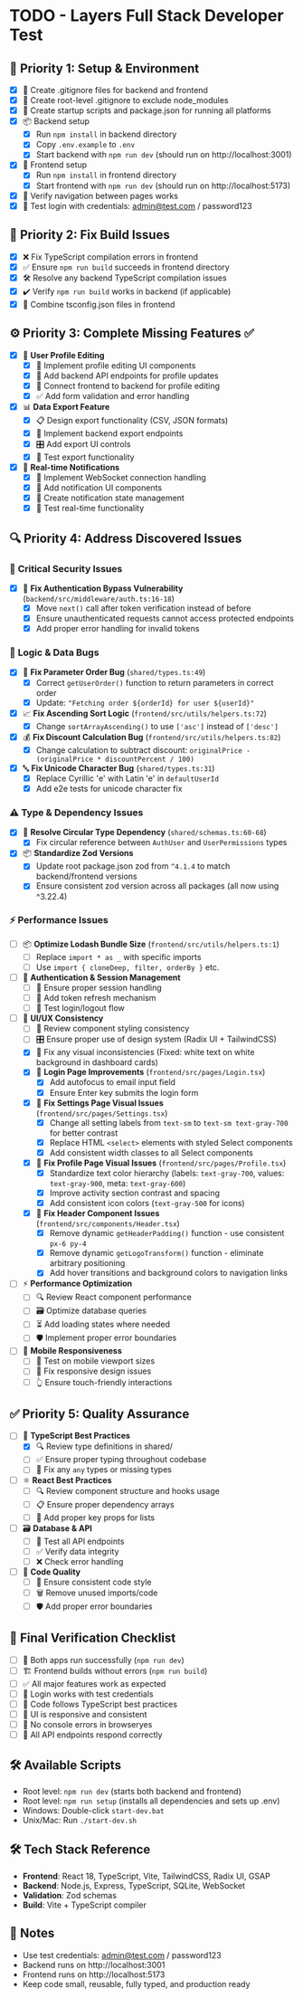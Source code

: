 # TODO - Layers Full Stack Developer Test

## 🚀 **Priority 1: Setup & Environment**
- [x] 📁 Create .gitignore files for backend and frontend  
- [x] 📁 Create root-level .gitignore to exclude node_modules
- [x] 🚀 Create startup scripts and package.json for running all platforms
- [x] 📦 Backend setup
  - [x] Run `npm install` in backend directory
  - [x] Copy `.env.example` to `.env`
  - [x] Start backend with `npm run dev` (should run on http://localhost:3001)
- [x] 🎨 Frontend setup  
  - [x] Run `npm install` in frontend directory
  - [x] Start frontend with `npm run dev` (should run on http://localhost:5173)
- [x] 🔗 Verify navigation between pages works
- [x] 🔐 Test login with credentials: admin@test.com / password123

## 🔧 **Priority 2: Fix Build Issues**
- [x] ❌ Fix TypeScript compilation errors in frontend
- [x] ✅ Ensure `npm run build` succeeds in frontend directory
- [x] 🛠️ Resolve any backend TypeScript compilation issues
- [x] ✔️ Verify `npm run build` works in backend (if applicable)
- [x] 🔧 Combine tsconfig.json files in frontend

## ⚙️ **Priority 3: Complete Missing Features** ✅
- [x] 👤 **User Profile Editing**
  - [x] 🎨 Implement profile editing UI components
  - [x] 🔗 Add backend API endpoints for profile updates
  - [x] 🔌 Connect frontend to backend for profile editing
  - [x] ✅ Add form validation and error handling
- [x] 📊 **Data Export Feature**
  - [x] 📋 Design export functionality (CSV, JSON formats)
  - [x] 🔗 Implement backend export endpoints
  - [x] 🎛️ Add export UI controls
  - [x] 🧪 Test export functionality
- [x] 🔔 **Real-time Notifications**
  - [x] 🔌 Implement WebSocket connection handling
  - [x] 🎨 Add notification UI components
  - [x] 📱 Create notification state management
  - [x] 🧪 Test real-time functionality

## 🔍 **Priority 4: Address Discovered Issues**

### 🚨 **Critical Security Issues**
- [x] 🚨 **Fix Authentication Bypass Vulnerability** (`backend/src/middleware/auth.ts:16-18`)
  - [x] Move `next()` call after token verification instead of before
  - [x] Ensure unauthenticated requests cannot access protected endpoints
  - [x] Add proper error handling for invalid tokens

### 🐛 **Logic & Data Bugs**
- [x] 🔄 **Fix Parameter Order Bug** (`shared/types.ts:49`)
  - [x] Correct `getUserOrder()` function to return parameters in correct order
  - [x] Update: `"Fetching order ${orderId} for user ${userId}"`
- [x] 📈 **Fix Ascending Sort Logic** (`frontend/src/utils/helpers.ts:72`)
  - [x] Change `sortArrayAscending()` to use `['asc']` instead of `['desc']`
- [x] 💰 **Fix Discount Calculation Bug** (`frontend/src/utils/helpers.ts:82`)
  - [x] Change calculation to subtract discount: `originalPrice - (originalPrice * discountPercent / 100)`
- [x] 🔤 **Fix Unicode Character Bug** (`shared/types.ts:31`)
  - [x] Replace Cyrillic 'е' with Latin 'e' in `defaultUsеrId`
  - [x] Add e2e tests for unicode character fix

### ⚠️ **Type & Dependency Issues**
- [x] 🔄 **Resolve Circular Type Dependency** (`shared/schemas.ts:60-68`)
  - [x] Fix circular reference between `AuthUser` and `UserPermissions` types
- [x] 📦 **Standardize Zod Versions**
  - [x] Update root package.json zod from `^4.1.4` to match backend/frontend versions
  - [x] Ensure consistent zod version across all packages (all now using ^3.22.4)

### ⚡ **Performance Issues**
- [ ] 📦 **Optimize Lodash Bundle Size** (`frontend/src/utils/helpers.ts:1`)
  - [ ] Replace `import * as _` with specific imports
  - [ ] Use `import { cloneDeep, filter, orderBy }` etc.

- [ ] 🔐 **Authentication & Session Management**
  - [ ] 📱 Ensure proper session handling
  - [ ] 🔄 Add token refresh mechanism
  - [ ] 🧪 Test login/logout flow
- [ ] 🎨 **UI/UX Consistency**
  - [ ] 👀 Review component styling consistency
  - [ ] 🎛️ Ensure proper use of design system (Radix UI + TailwindCSS)
  - [x] 🔧 Fix any visual inconsistencies (Fixed: white text on white background in dashboard cards)
  - [x] 🔐 **Login Page Improvements** (`frontend/src/pages/Login.tsx`)
    - [x] Add autofocus to email input field
    - [x] Ensure Enter key submits the login form
  - [x] 🎨 **Fix Settings Page Visual Issues** (`frontend/src/pages/Settings.tsx`)
    - [x] Change all setting labels from `text-sm` to `text-sm text-gray-700` for better contrast
    - [x] Replace HTML `<select>` elements with styled Select components
    - [x] Add consistent width classes to all Select components
  - [x] 👤 **Fix Profile Page Visual Issues** (`frontend/src/pages/Profile.tsx`)
    - [x] Standardize text color hierarchy (labels: `text-gray-700`, values: `text-gray-900`, meta: `text-gray-600`)
    - [x] Improve activity section contrast and spacing
    - [x] Add consistent icon colors (`text-gray-500` for icons)
  - [x] 🧩 **Fix Header Component Issues** (`frontend/src/components/Header.tsx`)
    - [x] Remove dynamic `getHeaderPadding()` function - use consistent `px-6 py-4`
    - [x] Remove dynamic `getLogoTransform()` function - eliminate arbitrary positioning
    - [x] Add hover transitions and background colors to navigation links
- [ ] ⚡ **Performance Optimization**
  - [ ] 🔍 Review React component performance
  - [ ] 🗃️ Optimize database queries
  - [ ] ⏳ Add loading states where needed
  - [ ] 🛡️ Implement proper error boundaries
- [ ] 📱 **Mobile Responsiveness**
  - [ ] 📏 Test on mobile viewport sizes
  - [ ] 🔧 Fix responsive design issues
  - [ ] 👆 Ensure touch-friendly interactions

## ✅ **Priority 5: Quality Assurance**
- [ ] 📝 **TypeScript Best Practices**
  - [x] 🔍 Review type definitions in shared/
  - [ ] ✅ Ensure proper typing throughout codebase
  - [ ] 🚫 Fix any `any` types or missing types
- [ ] ⚛️ **React Best Practices**  
  - [ ] 🔍 Review component structure and hooks usage
  - [ ] 📋 Ensure proper dependency arrays
  - [ ] 🔑 Add proper key props for lists
- [ ] 🗃️ **Database & API**
  - [ ] 🧪 Test all API endpoints
  - [ ] ✅ Verify data integrity
  - [ ] ❌ Check error handling
- [ ] 🧹 **Code Quality**
  - [ ] 📏 Ensure consistent code style
  - [ ] 🗑️ Remove unused imports/code
  - [ ] 🛡️ Add proper error boundaries

## 🎯 **Final Verification Checklist**
- [ ] 🚀 Both apps run successfully (`npm run dev`)
- [ ] 🏗️ Frontend builds without errors (`npm run build`)  
- [ ] ✅ All major features work as expected
- [ ] 🔐 Login works with test credentials
- [ ] 📝 Code follows TypeScript best practices
- [ ] 📱 UI is responsive and consistent
- [ ] 🚫 No console errors in browseryes
- [ ] 🔗 All API endpoints respond correctly

## 🛠️ **Available Scripts**
- Root level: `npm run dev` (starts both backend and frontend)
- Root level: `npm run setup` (installs all dependencies and sets up .env)
- Windows: Double-click `start-dev.bat`
- Unix/Mac: Run `./start-dev.sh`

## 🛠️ **Tech Stack Reference**
- **Frontend**: React 18, TypeScript, Vite, TailwindCSS, Radix UI, GSAP
- **Backend**: Node.js, Express, TypeScript, SQLite, WebSocket
- **Validation**: Zod schemas
- **Build**: Vite + TypeScript compiler

## 📝 **Notes**
- Use test credentials: admin@test.com / password123
- Backend runs on http://localhost:3001
- Frontend runs on http://localhost:5173
- Keep code small, reusable, fully typed, and production ready